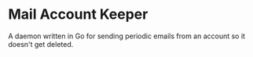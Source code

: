 # Mail Account Keeper

A daemon written in Go for sending periodic emails from an account so it doesn't get deleted.
